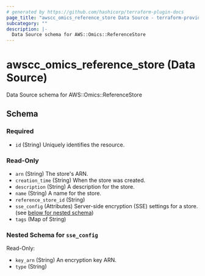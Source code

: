 ```yaml
---
# generated by https://github.com/hashicorp/terraform-plugin-docs
page_title: "awscc_omics_reference_store Data Source - terraform-provider-awscc"
subcategory: ""
description: |-
  Data Source schema for AWS::Omics::ReferenceStore
---
```


# awscc_omics_reference_store (Data Source)

Data Source schema for AWS::Omics::ReferenceStore



<!-- schema generated by tfplugindocs -->
## Schema

### Required

- `id` (String) Uniquely identifies the resource.

### Read-Only

- `arn` (String) The store's ARN.
- `creation_time` (String) When the store was created.
- `description` (String) A description for the store.
- `name` (String) A name for the store.
- `reference_store_id` (String)
- `sse_config` (Attributes) Server-side encryption (SSE) settings for a store. (see [below for nested schema](#nestedatt--sse_config))
- `tags` (Map of String)

<a id="nestedatt--sse_config"></a>
### Nested Schema for `sse_config`

Read-Only:

- `key_arn` (String) An encryption key ARN.
- `type` (String)
